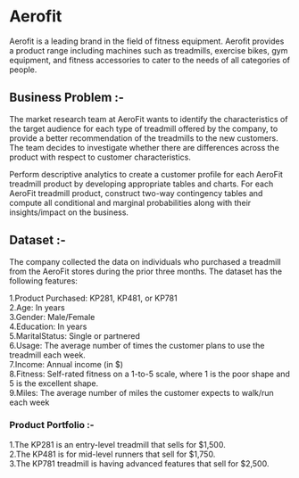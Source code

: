 # Aerofit

Aerofit is a leading brand in the field of fitness equipment. Aerofit provides a product range including machines such as treadmills, exercise bikes, gym equipment, and fitness accessories to cater to the needs of all categories of people.


## Business Problem :-

The market research team at AeroFit wants to identify the characteristics of the target audience for each type of treadmill offered by the company, to provide a better recommendation of the treadmills to the new customers. The team decides to investigate whether there are differences across the product with respect to customer characteristics.

Perform descriptive analytics to create a customer profile for each AeroFit treadmill product by developing appropriate tables and charts.
For each AeroFit treadmill product, construct two-way contingency tables and compute all conditional and marginal probabilities along with their insights/impact on the business.

## Dataset :-

The company collected the data on individuals who purchased a treadmill from the AeroFit stores during the prior three months. The dataset has the following features:

1.Product Purchased:	KP281, KP481, or KP781<br>
2.Age:	In years<br>
3.Gender:	Male/Female<br>
4.Education:	In years<br>
5.MaritalStatus:	Single or partnered<br>
6.Usage:	The average number of times the customer plans to use the treadmill each week.<br>
7.Income:	Annual income (in $)<br>
8.Fitness:	Self-rated fitness on a 1-to-5 scale, where 1 is the poor shape and 5 is the excellent shape.<br>
9.Miles:	The average number of miles the customer expects to walk/run each week<br>

### Product Portfolio :-

1.The KP281 is an entry-level treadmill that sells for $1,500.<br>
2.The KP481 is for mid-level runners that sell for $1,750.<br>
3.The KP781 treadmill is having advanced features that sell for $2,500.<br>
